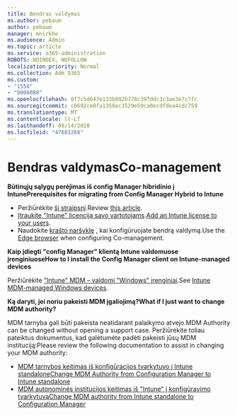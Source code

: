 ```yaml
---
title: Bendras valdymas
ms.author: pebaum
author: pebaum
manager: mnirkhe
ms.audience: Admin
ms.topic: article
ms.service: o365-administration
ROBOTS: NOINDEX, NOFOLLOW
localization_priority: Normal
ms.collection: Adm_O365
ms.custom:
- "1556"
- "9000080"
ms.openlocfilehash: 0f7c5d647e133b092b778c39fddc3c3ae3e7c7fc
ms.sourcegitcommit: c6692ce0fa1358ec3529e59ca0ecdfdea4cdc759
ms.translationtype: MT
ms.contentlocale: lt-LT
ms.lasthandoff: 09/14/2020
ms.locfileid: "47681268"
---
```

# <a name="co-management"></a><span data-ttu-id="91077-102">Bendras valdymas</span><span class="sxs-lookup"><span data-stu-id="91077-102">Co-management</span></span>

<span data-ttu-id="91077-103">**Būtinųjų sąlygų perėjimas iš config Manager hibridinio į Intune**</span><span class="sxs-lookup"><span data-stu-id="91077-103">**Prerequisites for migrating from Config Manager Hybrid to Intune**</span></span>

- <span data-ttu-id="91077-104">Peržiūrėkite [šį straipsnį](https://docs.microsoft.com/configmgr/mdm/deploy-use/migrate-hybridmdm-to-intunesa).</span><span class="sxs-lookup"><span data-stu-id="91077-104">Review [this article](https://docs.microsoft.com/configmgr/mdm/deploy-use/migrate-hybridmdm-to-intunesa).</span></span>
- <span data-ttu-id="91077-105">[Įtraukite "Intune" licenciją savo vartotojams](https://docs.microsoft.com/intune/licenses-assign).</span><span class="sxs-lookup"><span data-stu-id="91077-105">[Add an Intune license to your users](https://docs.microsoft.com/intune/licenses-assign).</span></span>
- <span data-ttu-id="91077-106">Naudokite [krašto naršyklę](https://www.microsoft.com/windows/microsoft-edge) , kai konfigūruojate bendrą valdymą.</span><span class="sxs-lookup"><span data-stu-id="91077-106">Use the [Edge browser](https://www.microsoft.com/windows/microsoft-edge) when configuring Co-management.</span></span>

<span data-ttu-id="91077-107">**Kaip įdiegti "config Manager" klientą Intune valdomuose įrenginiuose**</span><span class="sxs-lookup"><span data-stu-id="91077-107">**How to I install the Config Manager client on Intune-managed devices**</span></span>

<span data-ttu-id="91077-108">Peržiūrėkite ["Intune" MDM – valdomi "Windows" įrenginiai](https://docs.microsoft.com/configmgr/core/clients/deploy/deploy-clients-to-windows-computers#bkmk_mdm).</span><span class="sxs-lookup"><span data-stu-id="91077-108">See [Intune MDM-managed Windows devices](https://docs.microsoft.com/configmgr/core/clients/deploy/deploy-clients-to-windows-computers#bkmk_mdm).</span></span>

<span data-ttu-id="91077-109">**Ką daryti, jei noriu pakeisti MDM įgaliojimą?**</span><span class="sxs-lookup"><span data-stu-id="91077-109">**What if I just want to change MDM authority?**</span></span>

<span data-ttu-id="91077-110">MDM tarnyba gali būti pakeista neatidarant palaikymo atvejo.</span><span class="sxs-lookup"><span data-stu-id="91077-110">MDM Authority can be changed without opening a support case.</span></span> <span data-ttu-id="91077-111">Peržiūrėkite toliau pateiktus dokumentus, kad galėtumėte padėti pakeisti jūsų MDM instituciją:</span><span class="sxs-lookup"><span data-stu-id="91077-111">Please review the following documentation to assist in changing your MDM authority:</span></span>

- [<span data-ttu-id="91077-112">MDM tarnybos keitimas iš konfigūracijos tvarkytuvo į Intune standalone</span><span class="sxs-lookup"><span data-stu-id="91077-112">Change MDM Authority from Configuration Manager to Intune standalone</span></span>](https://docs.microsoft.com/configmgr/mdm/deploy-use/migrate-change-mdm-authority)
- [<span data-ttu-id="91077-113">MDM autonominės institucijos keitimas iš "Intune" į konfigūravimo tvarkytuvą</span><span class="sxs-lookup"><span data-stu-id="91077-113">Change MDM authority from Intune standalone to Configuration Manager</span></span>](https://docs.microsoft.com/configmgr/mdm/deploy-use/change-mdm-authority)
